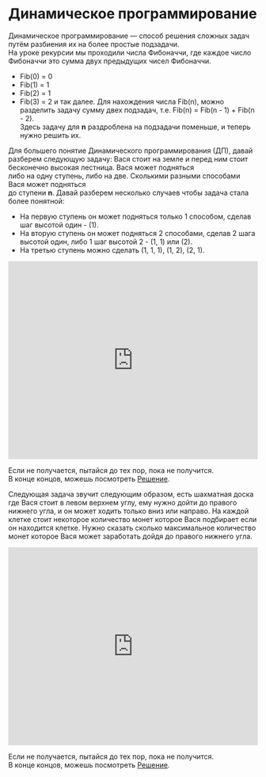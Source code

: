 # Динамическое программирование  

Динамическое программирование — способ решения сложных задач путём разбиения их на более простые подзадачи.  
На уроке рекурсии мы проходили числа Фибоначчи, где каждое число Фибоначчи это сумма двух предыдущих чисел Фибоначчи.  
- Fib(0) = 0  
- Fib(1) = 1  
- Fib(2) = 1  
- Fib(3) = 2 и так далее. Для нахождения числа Fib(n), можно разделить задачу сумму двех подзадач, т.е. Fib(n) = Fib(n - 1) + Fib(n - 2).  
Здесь задачу для **n** раздроблена на подзадачи поменьше, и теперь нужно решить их.  

Для большего понятие Динамического программирования (ДП), давай разберем следующую задачу:
Вася стоит на земле и перед ним стоит бесконечно высокая лестница. Вася может подняться  
либо на одну ступень, либо на две. Сколькими разными способами Вася может подняться    
до ступени **n**. Давай разберем несколько случаев чтобы задача стала более понятной:  
- На первую ступень он может подняться только 1 способом, сделав шаг высотой один - (1).  
- На вторую ступень он может подняться 2 способами, сделав 2 шага высотой один, либо 1 шаг высотой 2 - (1, 1) или (2).  
- На третью ступень можно сделать (1, 1, 1), (1, 2), (2, 1).  

<iframe height="400px" width="100%" src="https://repl.it/@SakenMukanov/IndolentUntriedLaboratory?lite=true" scrolling="no" frameborder="no" allowtransparency="true" allowfullscreen="true" sandbox="allow-forms allow-pointer-lock allow-popups allow-same-origin allow-scripts allow-modals"></iframe>  


Если не получается, пытайся до тех пор, пока не получится.  
В конце концов, можешь посмотреть <a href="https://repl.it/@SakenMukanov/JuniorUsefulExpertise" target="_blank">Решение</a>.  








Следующая задача звучит следующим образом, есть шахматная доска где Вася стоит в левом верхнем углу, ему нужно дойти до правого нижнего угла, и он может ходить только вниз или направо. На каждой клетке стоит некоторое количество монет которое Вася подбирает если он находится клетке. Нужно сказать сколько максимальное количество монет которое Вася может заработать дойдя до правого нижнего угла. 


<iframe height="400px" width="100%" src="https://repl.it/@SakenMukanov/SwiftConventionalIntroductory?lite=true" scrolling="no" frameborder="no" allowtransparency="true" allowfullscreen="true" sandbox="allow-forms allow-pointer-lock allow-popups allow-same-origin allow-scripts allow-modals"></iframe>



Если не получается, пытайся до тех пор, пока не получится.  
В конце концов, можешь посмотреть <a href="https://repl.it/@SakenMukanov/InsubstantialSplendidArray" target="_blank">Решение</a>.  
